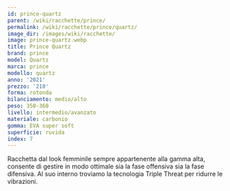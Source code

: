 ```yaml
---
id: prince-quartz
parent: /wiki/racchette/prince/
permalink: /wiki/racchette/prince/quartz/
image_dir: /images/wiki/racchette/
image: prince-quartz.webp
title: Prince Quartz
brand: prince
model: Quartz
marca: prince
modello: quartz
anno: '2021'
prezzo: '210'
forma: rotonda
bilanciamento: medio/alto
peso: 350-360
livello: intermedio/avanzato
materiale: carbonio
gomma: EVA super soft
superficie: ruvida
index: 7
---
```

Racchetta dal look femminile sempre appartenente alla gamma alta, consente di gestire in modo ottimale sia la fase offensiva sia la fase difensiva. Al suo interno troviamo la tecnologia Triple Threat per ridurre le vibrazioni.